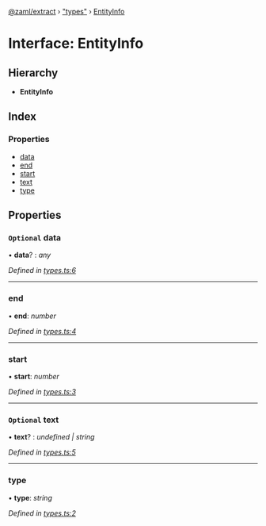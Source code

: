 [@zaml/extract](../README.md) › ["types"](../modules/_types_.md) › [EntityInfo](_types_.entityinfo.md)

# Interface: EntityInfo

## Hierarchy

* **EntityInfo**

## Index

### Properties

* [data](_types_.entityinfo.md#optional-data)
* [end](_types_.entityinfo.md#end)
* [start](_types_.entityinfo.md#start)
* [text](_types_.entityinfo.md#optional-text)
* [type](_types_.entityinfo.md#type)

## Properties

### `Optional` data

• **data**? : *any*

*Defined in [types.ts:6](https://github.com/nexushubs/zaml-lang/blob/ee5fea7/packages/zaml-extract/src/types.ts#L6)*

___

###  end

• **end**: *number*

*Defined in [types.ts:4](https://github.com/nexushubs/zaml-lang/blob/ee5fea7/packages/zaml-extract/src/types.ts#L4)*

___

###  start

• **start**: *number*

*Defined in [types.ts:3](https://github.com/nexushubs/zaml-lang/blob/ee5fea7/packages/zaml-extract/src/types.ts#L3)*

___

### `Optional` text

• **text**? : *undefined | string*

*Defined in [types.ts:5](https://github.com/nexushubs/zaml-lang/blob/ee5fea7/packages/zaml-extract/src/types.ts#L5)*

___

###  type

• **type**: *string*

*Defined in [types.ts:2](https://github.com/nexushubs/zaml-lang/blob/ee5fea7/packages/zaml-extract/src/types.ts#L2)*
